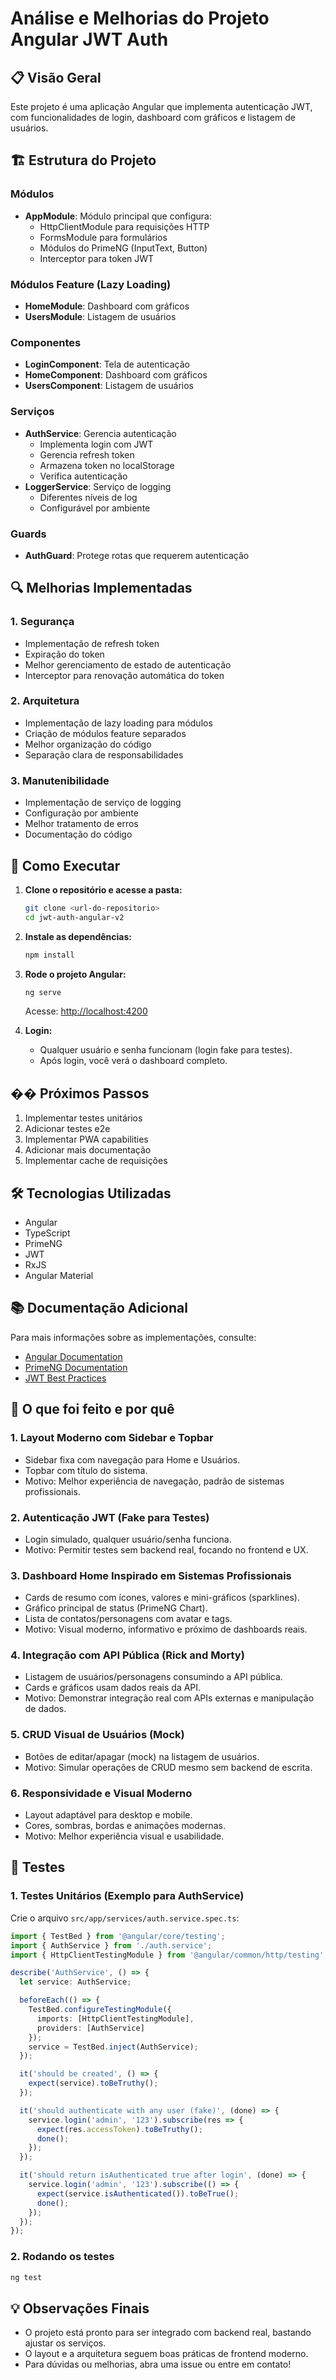 # Análise e Melhorias do Projeto Angular JWT Auth

## 📋 Visão Geral
Este projeto é uma aplicação Angular que implementa autenticação JWT, com funcionalidades de login, dashboard com gráficos e listagem de usuários.

## 🏗️ Estrutura do Projeto

### Módulos
- **AppModule**: Módulo principal que configura:
  - HttpClientModule para requisições HTTP
  - FormsModule para formulários
  - Módulos do PrimeNG (InputText, Button)
  - Interceptor para token JWT

### Módulos Feature (Lazy Loading)
- **HomeModule**: Dashboard com gráficos
- **UsersModule**: Listagem de usuários

### Componentes
- **LoginComponent**: Tela de autenticação
- **HomeComponent**: Dashboard com gráficos
- **UsersComponent**: Listagem de usuários

### Serviços
- **AuthService**: Gerencia autenticação
  - Implementa login com JWT
  - Gerencia refresh token
  - Armazena token no localStorage
  - Verifica autenticação
- **LoggerService**: Serviço de logging
  - Diferentes níveis de log
  - Configurável por ambiente

### Guards
- **AuthGuard**: Protege rotas que requerem autenticação

## 🔍 Melhorias Implementadas

### 1. Segurança
- Implementação de refresh token
- Expiração do token
- Melhor gerenciamento de estado de autenticação
- Interceptor para renovação automática do token

### 2. Arquitetura
- Implementação de lazy loading para módulos
- Criação de módulos feature separados
- Melhor organização do código
- Separação clara de responsabilidades

### 3. Manutenibilidade
- Implementação de serviço de logging
- Configuração por ambiente
- Melhor tratamento de erros
- Documentação do código

## 🚀 Como Executar

1. **Clone o repositório e acesse a pasta:**
   ```bash
   git clone <url-do-repositorio>
   cd jwt-auth-angular-v2
   ```

2. **Instale as dependências:**
   ```bash
   npm install
   ```

3. **Rode o projeto Angular:**
   ```bash
   ng serve
   ```
   Acesse: [http://localhost:4200](http://localhost:4200)

4. **Login:**
   - Qualquer usuário e senha funcionam (login fake para testes).
   - Após login, você verá o dashboard completo.

## �� Próximos Passos

1. Implementar testes unitários
2. Adicionar testes e2e
3. Implementar PWA capabilities
4. Adicionar mais documentação
5. Implementar cache de requisições

## 🛠️ Tecnologias Utilizadas

- Angular
- TypeScript
- PrimeNG
- JWT
- RxJS
- Angular Material

## 📚 Documentação Adicional

Para mais informações sobre as implementações, consulte:
- [Angular Documentation](https://angular.io/docs)
- [PrimeNG Documentation](https://primefaces.org/primeng/)
- [JWT Best Practices](https://jwt.io/introduction)

## 📝 O que foi feito e por quê

### 1. **Layout Moderno com Sidebar e Topbar**
- Sidebar fixa com navegação para Home e Usuários.
- Topbar com título do sistema.
- Motivo: Melhor experiência de navegação, padrão de sistemas profissionais.

### 2. **Autenticação JWT (Fake para Testes)**
- Login simulado, qualquer usuário/senha funciona.
- Motivo: Permitir testes sem backend real, focando no frontend e UX.

### 3. **Dashboard Home Inspirado em Sistemas Profissionais**
- Cards de resumo com ícones, valores e mini-gráficos (sparklines).
- Gráfico principal de status (PrimeNG Chart).
- Lista de contatos/personagens com avatar e tags.
- Motivo: Visual moderno, informativo e próximo de dashboards reais.

### 4. **Integração com API Pública (Rick and Morty)**
- Listagem de usuários/personagens consumindo a API pública.
- Cards e gráficos usam dados reais da API.
- Motivo: Demonstrar integração real com APIs externas e manipulação de dados.

### 5. **CRUD Visual de Usuários (Mock)**
- Botões de editar/apagar (mock) na listagem de usuários.
- Motivo: Simular operações de CRUD mesmo sem backend de escrita.

### 6. **Responsividade e Visual Moderno**
- Layout adaptável para desktop e mobile.
- Cores, sombras, bordas e animações modernas.
- Motivo: Melhor experiência visual e usabilidade.

## 🧪 Testes

### 1. **Testes Unitários (Exemplo para AuthService)**

Crie o arquivo `src/app/services/auth.service.spec.ts`:

```typescript
import { TestBed } from '@angular/core/testing';
import { AuthService } from './auth.service';
import { HttpClientTestingModule } from '@angular/common/http/testing';

describe('AuthService', () => {
  let service: AuthService;

  beforeEach(() => {
    TestBed.configureTestingModule({
      imports: [HttpClientTestingModule],
      providers: [AuthService]
    });
    service = TestBed.inject(AuthService);
  });

  it('should be created', () => {
    expect(service).toBeTruthy();
  });

  it('should authenticate with any user (fake)', (done) => {
    service.login('admin', '123').subscribe(res => {
      expect(res.accessToken).toBeTruthy();
      done();
    });
  });

  it('should return isAuthenticated true after login', (done) => {
    service.login('admin', '123').subscribe(() => {
      expect(service.isAuthenticated()).toBeTrue();
      done();
    });
  });
});
```

### 2. **Rodando os testes**
```bash
ng test
```

## 💡 Observações Finais
- O projeto está pronto para ser integrado com backend real, bastando ajustar os serviços.
- O layout e a arquitetura seguem boas práticas de frontend moderno.
- Para dúvidas ou melhorias, abra uma issue ou entre em contato! 